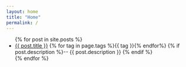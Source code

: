 ```yaml
---
layout: home
title: "Home"
permalink: /
---
```


<ul>
  {% for post in site.posts %}
    <li>
      <a href="{{ post.url | relative_url }}">{{ post.title }}</a> {% for tag in page.tags %}<span class="tag">{{ tag }}</span>{% endfor%} {% if post.description %}-- {{ post.description }} {% endif %}
    </li>
  {% endfor %}
</ul>
